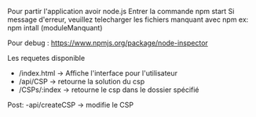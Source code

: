 Pour partir l'application avoir node.js
Entrer la commande npm start
Si message d'erreur, veuillez telecharger les fichiers manquant avec npm
	ex: npm intall (moduleManquant)

Pour debug : https://www.npmjs.org/package/node-inspector

Les requetes disponible
 - /index.html -> Affiche l'interface pour l'utilisateur
 - /api/CSP -> retourne la solution du csp
 - /CSPs/:index -> retourne le csp dans le dossier spécifié
 
 Post: 
 -api/createCSP -> modifie le CSP
